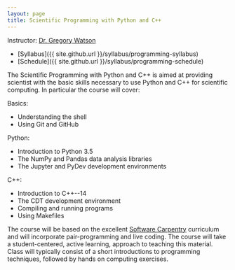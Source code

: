 ```yaml
---
layout: page
title: Scientific Programming with Python and C++
---
```


Instructor: [Dr. Gregory Watson](mailto:watsongr@ornl.gov)

* [Syllabus]({{ site.github.url }}/syllabus/programming-syllabus)
* [Schedule]({{ site.github.url }}/syllabus/programming-schedule)

The Scientific Programming with Python and C++ is aimed at providing 
scientist with the basic skills necessary to use Python and C++ for
scientific computing. In particular the course will cover:

Basics:
* Understanding the shell
* Using Git and GitHub

Python:
* Introduction to Python 3.5
* The NumPy and Pandas data analysis libraries
* The Jupyter and PyDev development environments

C++:
* Introduction to C++--14
* The CDT development environment
* Compiling and running programs
* Using Makefiles

The course will be based on the excellent [Software Carpentry](http://software-carpentry.org/) 
curriculum and will incorporate pair-programming and live coding. The course will take a
student-centered, active learning, approach to teaching this material. Class
will typically consist of a short introductions to programming techniques, followed by 
hands on computing exercises.
